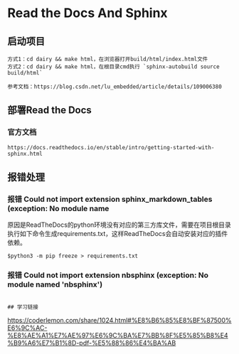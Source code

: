 # Read the Docs And Sphinx

## 启动项目
```
方式1：cd dairy && make html，在浏览器打开build/html/index.html文件
方式2：cd dairy && make html，在根目录cmd执行 `sphinx-autobuild source build/html`
```
`参考文档：https://blog.csdn.net/lu_embedded/article/details/109006380`

## 部署Read the Docs
### 官方文档
```
https://docs.readthedocs.io/en/stable/intro/getting-started-with-sphinx.html
```

## 报错处理
### 报错 Could not import extension sphinx_markdown_tables (exception: No module name
原因是ReadTheDocs的python环境没有对应的第三方库文件，需要在项目根目录执行如下命令生成requirements.txt，这样ReadTheDocs会自动安装对应的插件依赖。
```
$python3 -m pip freeze > requirements.txt
```

### 报错  Could not import extension nbsphinx  (exception: No module named 'nbsphinx')
```在项目根目录创建文件，每一行写一个配置如：nbsphinx

## 学习链接
```
https://coderlemon.com/share/1024.html#%E8%B6%85%E8%BF%87500%E6%9C%AC-%E8%AE%A1%E7%AE%97%E6%9C%BA%E7%BB%8F%E5%85%B8%E4%B9%A6%E7%B1%8D-pdf-%E5%88%86%E4%BA%AB
```